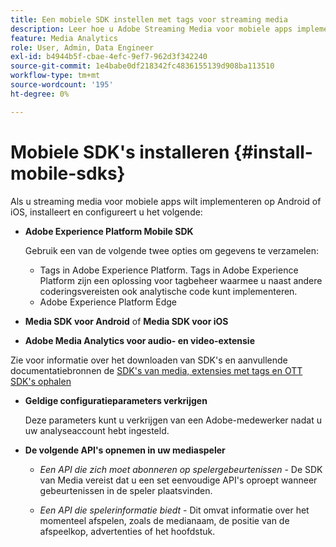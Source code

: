 ```yaml
---
title: Een mobiele SDK instellen met tags voor streaming media
description: Leer hoe u Adobe Streaming Media voor mobiele apps implementeert.
feature: Media Analytics
role: User, Admin, Data Engineer
exl-id: b4944b5f-cbae-4efc-9ef7-962d3f342240
source-git-commit: 1e4babe0df218342fc4836155139d908ba113510
workflow-type: tm+mt
source-wordcount: '195'
ht-degree: 0%

---
```


# Mobiele SDK&#39;s installeren {#install-mobile-sdks}

Als u streaming media voor mobiele apps wilt implementeren op Android of iOS, installeert en configureert u het volgende:

* **Adobe Experience Platform Mobile SDK**

  Gebruik een van de volgende twee opties om gegevens te verzamelen:
   * Tags in Adobe Experience Platform. Tags in Adobe Experience Platform zijn een oplossing voor tagbeheer waarmee u naast andere coderingsvereisten ook analytische code kunt implementeren.
   * Adobe Experience Platform Edge

* **Media SDK voor Android** of **Media SDK voor iOS**

* **Adobe Media Analytics voor audio- en video-extensie**

Zie voor informatie over het downloaden van SDK&#39;s en aanvullende documentatiebronnen de [SDK&#39;s van media, extensies met tags en OTT SDK&#39;s ophalen](/help/getting-started/download-sdks.md)

* **Geldige configuratieparameters verkrijgen**

  Deze parameters kunt u verkrijgen van een Adobe-medewerker nadat u uw analyseaccount hebt ingesteld.

* **De volgende API&#39;s opnemen in uw mediaspeler**

   * *Een API die zich moet abonneren op spelergebeurtenissen* - De SDK van Media vereist dat u een set eenvoudige API&#39;s oproept wanneer gebeurtenissen in de speler plaatsvinden.

   * *Een API die spelerinformatie biedt* - Dit omvat informatie over het momenteel afspelen, zoals de medianaam, de positie van de afspeelkop, advertenties of het hoofdstuk.
